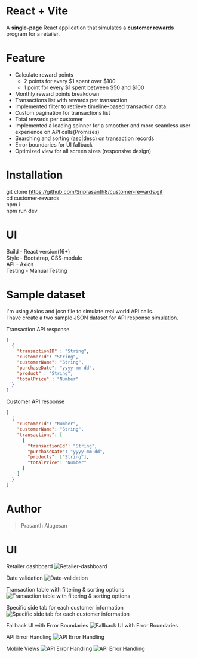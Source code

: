 # React + Vite
A **single-page** React application that simulates a **customer rewards** program for a retailer.

# Feature
- Calculate reward points<br/>
    - 2 points for every $1 spent over $100<br/>
    - 1 point for every $1 spent between $50 and $100<br/>
- Monthly reward points breakdown<br/>
- Transactions list with rewards per transaction<br/>
- Implemented filter to retrieve timeline-based transaction data.<br/>
- Custom pagination for transactions list<br/>
- Total rewards per customer<br/>
- Implemented a loading spinner for a smoother and more seamless user experience on API calls(Promises)<br/>
- Searching and sorting (asc|desc) on transaction records<br/>
- Error boundaries for UI fallback<br/>
- Optimized view for all screen sizes (responsive design)<br/>

# Installation
git clone https://github.com/Sriprasanth8/customer-rewards.git<br/>
cd customer-rewards<br/>
npm i<br/>
npm run dev<br/>

# UI
Build - React version(16+)<br/>
Style - Bootstrap, CSS-module<br/>
API - Axios<br/>
Testing - Manual Testing<br/>

# Sample dataset
I'm using Axios and josn file to simulate real world API calls.<br/>
I have create a two sample JSON dataset for API response simulation.<br/>

Transaction API response<br/>
```json
[
  {
    "transactionID" : "String",
    "customerId": "String",
    "customerName": "String",
    "purchaseDate": "yyyy-mm-dd",
    "product" : "String",
    "totalPrice" : "Number"
  }
]
```

Customer API response
```json
[
  {
    "customerId": "Number",
    "customerName": "String",
    "transactions": [
      {
        "transactionId": "String",
        "purchaseDate": "yyyy-mm-dd",
        "products": ["String"],
        "totalPrice": "Number"
      }
    ]
  }
]
```

# Author
> Prasanth Alagesan

# UI
Retailer dashboard
<img src="./src/assets/uiImages/Retailer-dashboard.png" alt="Retailer-dashboard" />

Date validation
<img src="./src/assets/uiImages/From-to-date-validation.png"  alt="Date-validation" />

Transaction table with filtering & sorting options
<img src="./src/assets/uiImages/Transaction-data-for-specific-timeline.png" alt="Transaction table with filtering & sorting options" />

Specific side tab for each customer information
<img src="./src/assets/uiImages/Customer-Info-tab.png"  alt="Specific side tab for each customer information" />

Fallback UI with Error Boundaries
<img src="./src/assets/uiImages/Fallback-ui-for-ui-errors.png"  alt="Fallback UI with Error Boundaries" />

API Error Handling
<img src="./src/assets/uiImages/Error-screen-for-api-failed.png"  alt="API Error Handling" />

Mobile Views
<img src="./src/assets/uiImages/mobile-view-1.png"  alt="API Error Handling" />
<img src="./src/assets/uiImages/mobile-view-2.png"  alt="API Error Handling" />
